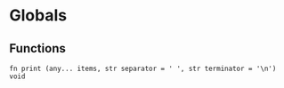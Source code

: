 # Globals

## Functions
```the
fn print (any... items, str separator = ' ', str terminator = '\n') void
```
